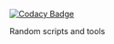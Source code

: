 [![Codacy Badge](https://api.codacy.com/project/badge/Grade/22d46cfea43b4a3fb95ad4c555259e97)](https://app.codacy.com/app/acuD1/Tools?utm_source=github.com&utm_medium=referral&utm_content=acuD1/Tools&utm_campaign=Badge_Grade_Dashboard)

Random scripts and tools
